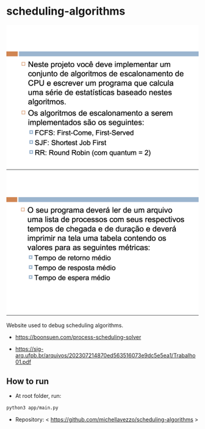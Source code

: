 # scheduling-algorithms

![Alt text](image.png)
![Alt text](image-1.png)

Website used to debug scheduling algorithms.

- <https://boonsuen.com/process-scheduling-solver>

- <https://sig-arq.ufpb.br/arquivos/202307214870ed563516073e9dc5e5ea1/Trabalho01.pdf>

## How to run

- At root folder, run:

```bash
python3 app/main.py
```

- Repository: < <https://github.com/michellavezzo/scheduling-algorithms> >
